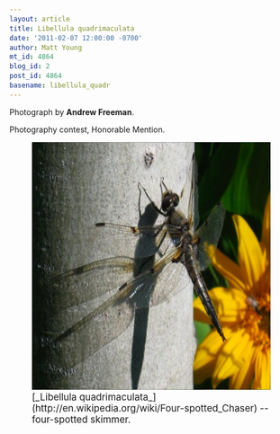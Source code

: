 ```yaml
---
layout: article
title: Libellula quadrimaculata
date: '2011-02-07 12:00:00 -0700'
author: Matt Young
mt_id: 4864
blog_id: 2
post_id: 4864
basename: libellula_quadr
---
```

Photograph by **Andrew Freeman**.

Photography contest, Honorable Mention.

<figure>
<img src="/uploads/2011/Freeman.Libellula_quadrimaculata.jpg" alt="Freeman.Libellula_quadrimaculata.jpg" width="600" height="441" />
<figcaption markdown="span">
<big>[_Libellula quadrimaculata_](http://en.wikipedia.org/wiki/Four-spotted_Chaser) -- four-spotted skimmer.</big>

</figcaption>
</figure>
